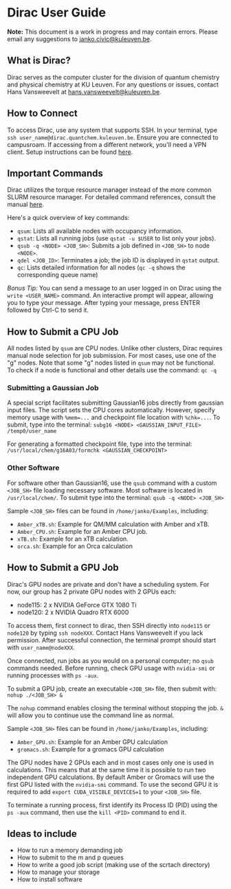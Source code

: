 # Dirac User Guide

**Note:** This document is a work in progress and may contain errors. Please email any suggestions to janko.civic@kuleuven.be.

## What is Dirac?

Dirac serves as the computer cluster for the division of quantum chemistry and physical chemistry at KU Leuven. For any questions or issues, contact Hans Vansweevelt at hans.vansweevelt@kuleuven.be.

## How to Connect

To access Dirac, use any system that supports SSH. In your terminal, type `ssh user_name@dirac.quantchem.kuleuven.be`. Ensure you are connected to campusroam. If accessing from a different network, you'll need a VPN client. Setup instructions can be found [here](https://it-support.set.kuleuven.be/support/solutions/articles/7000071607#private).

## Important Commands

Dirac utilizes the torque resource manager instead of the more common SLURM resource manager. For detailed command references, consult the manual [here](http://docs.adaptivecomputing.com/torque/6-1-0/adminGuide/torqueAdminGuide-6.1.0.pdf).

Here's a quick overview of key commands:

- `qsum`: Lists all available nodes with occupancy information.
- `qstat`: Lists all running jobs (use `qstat -u $USER` to list only your jobs).
- `qsub -q <NODE> <JOB_SH>`: Submits a job defined in `<JOB_SH>` to node `<NODE>`.
- `qdel <JOB_ID>`: Terminates a job; the job ID is displayed in `qstat` output.
- `qc`: Lists detailed information for all nodes (`qc -q` shows the corresponding queue name) 

_Bonus Tip:_ You can send a message to an user logged in on Dirac using the `write <USER_NAME>` command. An interactive prompt will appear, allowing you to type your message. After typing your message, press ENTER followed by Ctrl-C to send it.

## How to Submit a CPU Job

All nodes listed by `qsum` are CPU nodes. Unlike other clusters, Dirac requires manual node selection for job submission. For most cases, use one of the "g" nodes. Note that some "g" nodes listed in `qsum` may not be functional. To check if a node is functional and other details use the command:
`qc -q`

### Submitting a Gaussian Job

A special script facilitates submitting Gaussian16 jobs directly from gaussian input files. The script sets the CPU cores automatically. However, specify memory usage with `%mem=...` and checkpoint file location with `%chk=...`. To submit, type into the terminal:
`subg16 <NODE> <GAUSSIAN_INPUT_FILE> /temp0/user_name`

For generating a formatted checkpoint file, type into the terminal:
`/usr/local/chem/g16A03/formchk <GAUSSIAN_CHECKPOINT>`

### Other Software

For software other than Gaussian16, use the `qsub` command with a custom `<JOB_SH>` file loading necessary software. Most software is located in `/usr/local/chem/`.
To submit type into the terminal:
`qsub -q <NODE> <JOB_SH>`

Sample `<JOB_SH>` files can be found in `/home/janko/Examples`, including:
- `Amber_xTB.sh`: Example for QM/MM calculation with Amber and xTB.
- `Amber_CPU.sh`: Example for an Amber CPU job.
- `xTB.sh`: Example for an xTB calculation.
- `orca.sh`: Example for an Orca calculation

## How to Submit a GPU Job

Dirac's GPU nodes are private and don't have a scheduling system. For now, our group has 2 private GPU nodes with 2 GPUs each:
- node115: 2 x NVIDIA GeForce GTX 1080 Ti
- node120: 2 x NVIDIA Quadro RTX 6000

To access them, first connect to dirac, then SSH directly into `node115` or `node120` by typing `ssh nodeXXX`. Contact Hans Vansweevelt if you lack permission. After successful connection, the terminal prompt should start with `user_name@nodeXXX`.

Once connected, run jobs as you would on a personal computer; no `qsub` commands needed. Before running, check GPU usage with `nvidia-smi` or running processes with `ps -aux`.

To submit a GPU job, create an executable `<JOB_SH>` file, then submit with:
`nohup ./<JOB_SH> &`

The `nohup` command enables closing the terminal without stopping the job. `&` will allow you to continue use the command line as normal.

Sample `<JOB_SH>` files can be found in `/home/janko/Examples`, including:
- `Amber_GPU.sh`: Example for an Amber GPU calculation
- `gromacs.sh`: Example for a gromacs GPU calculation

The GPU nodes have 2 GPUs each and in most cases only one is used in calculations. This means that at the same time it is possible to run two independent GPU calculations. By default Amber or Gromacs will use the first GPU listed with the `nvidia-smi` command. To use the second GPU it is required to add `export CUDA_VISIBLE_DEVICES=1` to your `<JOB_SH>` file.

To terminate a running process, first identify its Process ID (PID) using the `ps -aux` command, then use the `kill <PID>` command to end it.

## Ideas to include
- How to run a memory demanding job
- How to submit to the m and p queues
- How to write a good job script (making use of the scrtach directory)
- How to manage your storage
- How to install software
